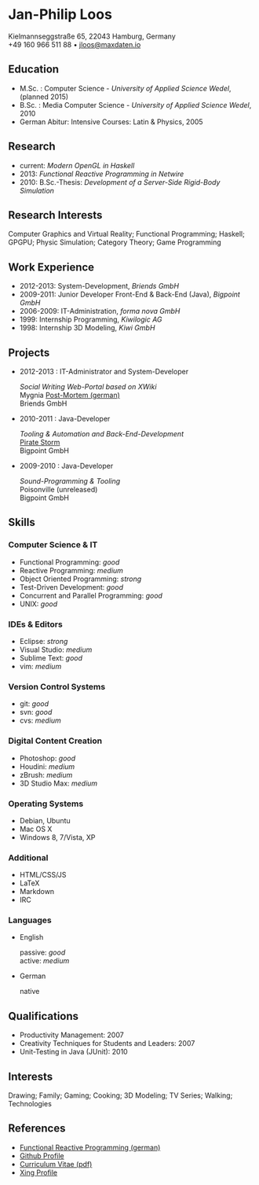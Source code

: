 # Jan-Philip Loos  
Kielmannseggstraße 65, 22043 Hamburg, Germany  
+49 160 966 511 88 • <jloos@maxdaten.io>

## Education
- M.Sc. : Computer Science - *University of Applied Science Wedel*, (planned 2015)
- B.Sc. : Media Computer Science - *University of Applied Science Wedel*, 2010
- German Abitur: Intensive Courses: Latin & Physics, 2005

## Research
- current: *Modern OpenGL in Haskell*
- 2013: *Functional Reactive Programming in Netwire*
- 2010: B.Sc.-Thesis: *Development of a Server-Side Rigid-Body Simulation*


## Research Interests
Computer Graphics and Virtual Reality; Functional Programming; Haskell;  
GPGPU; Physic Simulation; Category Theory; Game Programming


## Work Experience
- 2012-2013: System-Development, *Briends GmbH*
- 2009-2011: Junior Developer Front-End & Back-End (Java), *Bigpoint GmbH*
- 2006-2009: IT-Administration, *forma nova GmbH*
- 1999: Internship Programming, *Kiwilogic AG*
- 1998: Internship 3D Modeling, *Kiwi GmbH*


## Projects
- 2012-2013 : IT-Administrator and System-Developer
	
	*Social Writing Web-Portal based on XWiki*  
	Mygnia [Post-Mortem (german)](http://karl-olsberg.jimdo.com/mygnia/)  
	Briends GmbH

- 2010-2011 : Java-Developer

	*Tooling & Automation and Back-End-Development*  
	[Pirate Storm]((http://www.piratestorm.de/?locale=en_GB))  
	Bigpoint GmbH

- 2009-2010 : Java-Developer
	
	*Sound-Programming & Tooling*  
	Poisonville (unreleased)  
	Bigpoint GmbH

## Skills

### Computer Science & IT
- Functional Programming: *good*
- Reactive Programming: *medium*
- Object Oriented Programming: *strong*
- Test-Driven Development: *good*
- Concurrent and Parallel Programming: *good*
- UNIX: *good*


### IDEs & Editors
- Eclipse: *strong*
- Visual Studio: *medium*
- Sublime Text: *good*
- vim: *medium*

### Version Control Systems
- git: *good*
- svn: *good*
- cvs: *medium*

### Digital Content Creation
- Photoshop: *good*
- Houdini: *medium*
- zBrush: *medium*
- 3D Studio Max: *medium*


### Operating Systems
- Debian, Ubuntu
- Mac OS X
- Windows 8, 7/Vista, XP


### Additional
- HTML/CSS/JS
- LaTeX
- Markdown
- IRC

### Languages
- English
	
	passive: *good*  
	active: *medium*

- German
	
	native

## Qualifications
- Productivity Management: 2007
- Creativity Techniques for Students and Leaders: 2007
- Unit-Testing in Java (JUnit): 2010

## Interests
Drawing; Family; Gaming; Cooking; 3D Modeling; TV Series; Walking; Technologies

## References
- [Functional Reactive Programming (german)](http://stud.fh-wedel.de/~inf9912/research/20131207-info-seminar-frp-netwire/)
- [Github Profile](https://github.com/MaxDaten)
- [Curriculum Vitae (pdf)](2015-03-02-curriculum-vitae.pdf)
- [Xing Profile](https://www.xing.com/profile/JanPhilip_Loos/cv)